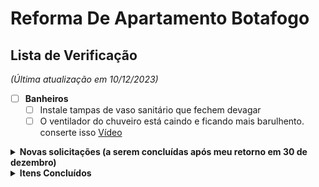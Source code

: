 # Reforma De Apartamento Botafogo

## Lista de Verificação 
_(Última atualização em 10/12/2023)_

- [ ] **Banheiros**
  - [ ] Instale tampas de vaso sanitário que fechem devagar
  - [ ] O ventilador do chuveiro está caindo e ficando mais barulhento. conserte isso
<a href="fotos/20231024_193611.mp4">Vídeo</a>

<details>
  <summary><b>Novas solicitações (a serem concluídas após meu retorno em 30 de dezembro)</b></summary><br>

- [ ] **Depósito**
  - [ ] Conclua o espaço atrás da grade no espaço de rastejamento, incluindo a instalação do terceiro plugue dos EUA dentro
    - [ ] Troque a tomada da parede ao lado do sofá pela nova tomada 
- [ ] **Porta da Frente**
  - [ ] instale outra fechadura em cima da porta
  - [ ] instalar olho mágico na porta
  - [ ] Adicione óleo nas dobradiças da porta da frente para que ela não chie ao abrir
  - [ ] Adicione o número do apartamento à porta da frente com letras prateadas que combinem com a maçaneta da porta.

</details>



<details>
  <summary><b>Itens Concluídos</b></summary><br>

- [x] **Marceneiro (Pago integralmente)**
  - [x] Corrija a oscilação na mesa de trabalho personalizada
  - [x] Porta da Frente
    - [x] Corrigir imperfeições
    - [x] Verniz entre madeira ripada
  - [x] Cria uma mesa de centro personalizada
- [x] **Cozina**
  - [x] Instale luzes LED embaixo dos prateleiras
  - [x] Feche esta janela até a metade.
  - [x] Lave a parte externa da janela. A faxineira não consegue alcançá-lo.
- [x] **Pintar**
  - [x] Pintar e selar a parte superior de todas as portas
  - [x] Pintar a parede embaixo da TV
  - [x] pintar a moldura da porta do quarto
- [x] **Porta da Frente**
  - [x] Preencha o buraco acima da porta do lado de fora do apartamento 
  - [x] Vede a porta da frente fora do apartamento usando silicone ou outro material
  - [x] substitua esta peça lascada por uma peça branca como falamos
- [x] **Quarto**
  - [x] Instale luzes LED no armário
  - [x] Corrija o alinhamento da cabeceira
  - [x] Repare o telhado, conserte vazamentos e remova todas as manchas de água

</details>
